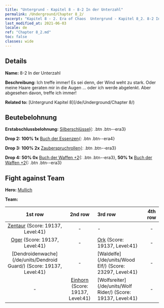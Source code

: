 ```yaml
---
title: "Untergrund - Kapitel 8 - 8-2 In der Unterzahl"
permalink: /Underground/Chapter 8_2/
excerpt: "Kapitel 8 - 2. Era of Chaos  Untergrund - Kapitel 8_2. 8-2 In der Unterzahl"
last_modified_at: 2021-06-03
locale: de
ref: "Chapter 8_2.md"
toc: false
classes: wide
---
```


## Details

 **Name:** 8-2 In der Unterzahl

 **Beschreibung:** Ich treffe immer! Es sei denn, der Wind weht zu stark. Oder meine Haare geraten mir in die Augen ... oder ich werde abgelenkt. Aber abgesehen davon, treffe ich immer!

 **Related to:** [Untergrund Kapitel 8](/de/Underground/Chapter 8/)

## Beutebelohnung

 **Erstabschlussbelohnung:** [Silberschlüssel](/ItemsDE/con_693/){: .btn .btn--era3}

 **Drop 2:** **100% 1x** [Buch der Essenzen](/ItemsDE/mat_39/){: .btn .btn--era4}

 **Drop 3:** **100% 2x** [Zauberspruchrollen](/ItemsDE/con_694/){: .btn .btn--era3}

 **Drop 4:** **50% 0x** [Buch der Waffen +2](/ItemsDE/mat_32/){: .btn .btn--era3}, **50% 1x** [Buch der Waffen +2](/ItemsDE/mat_32/){: .btn .btn--era3}


## Fight against Team
 **Hero:** [Mullich](/de/heroes/Mullich/)

 **Team:**


  | 1st row | 2nd row | 3rd row | 4th row |
  |:----:|:----:|:----|:----:|
  | [Zentaur](/de/units/Centaur/) (Score: 19137, Level:41)  | - | - | - |
  | [Oger](/de/units/Ogre/) (Score: 19137, Level:41)  | - | [Ork](/de/units/Orc/) (Score: 19137, Level:41)  | - |
  | [Dendroidenwache](/de/units/Dendroid Guard/) (Score: 19137, Level:41)  | - | [Waldelfe](/de/units/Wood Elf/) (Score: 23297, Level:41)  | - |
  | - | [Einhorn](/de/units/Unicorn/) (Score: 19137, Level:41)  | [Wolfsreiter](/de/units/Wolf Rider/) (Score: 19137, Level:41)  | - |


